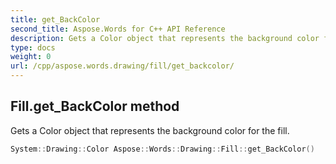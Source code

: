 ```yaml
---
title: get_BackColor
second_title: Aspose.Words for C++ API Reference
description: Gets a Color object that represents the background color for the fill. 
type: docs
weight: 0
url: /cpp/aspose.words.drawing/fill/get_backcolor/
---
```

## Fill.get_BackColor method


Gets a Color object that represents the background color for the fill.

```cpp
System::Drawing::Color Aspose::Words::Drawing::Fill::get_BackColor()
```

